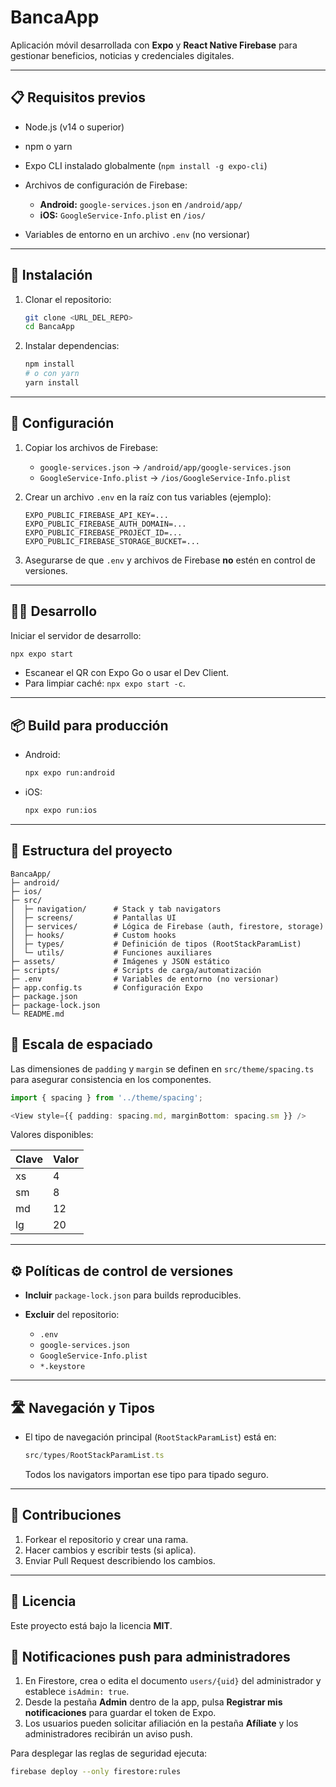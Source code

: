 # BancaApp

Aplicación móvil desarrollada con **Expo** y **React Native Firebase** para gestionar beneficios, noticias y credenciales digitales.

---

## 📋 Requisitos previos

* Node.js (v14 o superior)
* npm o yarn
* Expo CLI instalado globalmente (`npm install -g expo-cli`)
* Archivos de configuración de Firebase:

  * **Android:** `google-services.json` en `/android/app/`
  * **iOS:** `GoogleService-Info.plist` en `/ios/`
* Variables de entorno en un archivo `.env` (no versionar)

---

## 🚀 Instalación

1. Clonar el repositorio:

   ```bash
   git clone <URL_DEL_REPO>
   cd BancaApp
   ```
2. Instalar dependencias:

   ```bash
   npm install
   # o con yarn
   yarn install
   ```

---

## 🔧 Configuración

1. Copiar los archivos de Firebase:

   * `google-services.json` → `/android/app/google-services.json`
   * `GoogleService-Info.plist` → `/ios/GoogleService-Info.plist`
2. Crear un archivo `.env` en la raíz con tus variables (ejemplo):

   ```env
   EXPO_PUBLIC_FIREBASE_API_KEY=...
   EXPO_PUBLIC_FIREBASE_AUTH_DOMAIN=...
   EXPO_PUBLIC_FIREBASE_PROJECT_ID=...
   EXPO_PUBLIC_FIREBASE_STORAGE_BUCKET=...
   ```
3. Asegurarse de que `.env` y archivos de Firebase **no** estén en control de versiones.

---

## 🚴‍♂️ Desarrollo

Iniciar el servidor de desarrollo:

```bash
npx expo start
```

* Escanear el QR con Expo Go o usar el Dev Client.
* Para limpiar caché: `npx expo start -c`.

---

## 📦 Build para producción

* Android:

  ```bash
  npx expo run:android
  ```
* iOS:

  ```bash
  npx expo run:ios
  ```

---

## 📂 Estructura del proyecto

```text
BancaApp/
├─ android/
├─ ios/
├─ src/
│  ├─ navigation/      # Stack y tab navigators
│  ├─ screens/         # Pantallas UI
│  ├─ services/        # Lógica de Firebase (auth, firestore, storage)
│  ├─ hooks/           # Custom hooks
│  ├─ types/           # Definición de tipos (RootStackParamList)
│  └─ utils/           # Funciones auxiliares
├─ assets/             # Imágenes y JSON estático
├─ scripts/            # Scripts de carga/automatización
├─ .env                # Variables de entorno (no versionar)
├─ app.config.ts       # Configuración Expo
├─ package.json
├─ package-lock.json
└─ README.md
```

## 📐 Escala de espaciado

Las dimensiones de `padding` y `margin` se definen en `src/theme/spacing.ts` para asegurar consistencia en los componentes.

```ts
import { spacing } from '../theme/spacing';

<View style={{ padding: spacing.md, marginBottom: spacing.sm }} />
```

Valores disponibles:

| Clave | Valor |
|-------|-------|
| xs    | 4     |
| sm    | 8     |
| md    | 12    |
| lg    | 20    |

---

## ⚙️ Políticas de control de versiones

* **Incluir** `package-lock.json` para builds reproducibles.
* **Excluir** del repositorio:

  * `.env`
  * `google-services.json`
  * `GoogleService-Info.plist`
  * `*.keystore`

---

## 🛣️ Navegación y Tipos

* El tipo de navegación principal (`RootStackParamList`) está en:

  ```typescript
  src/types/RootStackParamList.ts
  ```

  Todos los navigators importan ese tipo para tipado seguro.

---

## 🤝 Contribuciones

1. Forkear el repositorio y crear una rama.
2. Hacer cambios y escribir tests (si aplica).
3. Enviar Pull Request describiendo los cambios.

---

## 📄 Licencia

Este proyecto está bajo la licencia **MIT**.
## 📲 Notificaciones push para administradores

1. En Firestore, crea o edita el documento `users/{uid}` del administrador y establece `isAdmin: true`.
2. Desde la pestaña **Admin** dentro de la app, pulsa **Registrar mis notificaciones** para guardar el token de Expo.
3. Los usuarios pueden solicitar afiliación en la pestaña **Afíliate** y los administradores recibirán un aviso push.

Para desplegar las reglas de seguridad ejecuta:

```bash
firebase deploy --only firestore:rules
```
